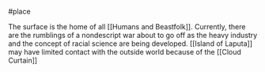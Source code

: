 #place

The surface is the home of all [[Humans and Beastfolk]]. Currently, there are the rumblings of a nondescript war about to go off as the heavy industry and the concept of racial science are being developed. [[Island of Laputa]] may have limited contact with the outside world because of the [[Cloud Curtain]]